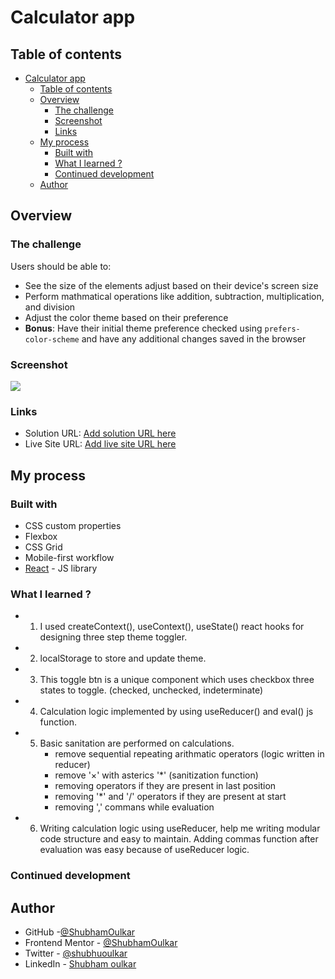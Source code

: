 # Calculator app

## Table of contents

- [Calculator app](#calculator-app)
  - [Table of contents](#table-of-contents)
  - [Overview](#overview)
    - [The challenge](#the-challenge)
    - [Screenshot](#screenshot)
    - [Links](#links)
  - [My process](#my-process)
    - [Built with](#built-with)
    - [What I learned ?](#what-i-learned-)
    - [Continued development](#continued-development)
  - [Author](#author)

## Overview

### The challenge

Users should be able to:

- See the size of the elements adjust based on their device's screen size
- Perform mathmatical operations like addition, subtraction, multiplication, and division
- Adjust the color theme based on their preference
- **Bonus**: Have their initial theme preference checked using `prefers-color-scheme` and have any additional changes saved in the browser

### Screenshot

![](./screenshot.jpg)

### Links

- Solution URL: [Add solution URL here](https://your-solution-url.com)
- Live Site URL: [Add live site URL here](https://your-live-site-url.com)

## My process

### Built with

- CSS custom properties
- Flexbox
- CSS Grid
- Mobile-first workflow
- [React](https://react.dev/) - JS library

### What I learned ?

- 1. I used createContext(), useContext(), useState() react hooks for designing three step theme toggler.
- 2. localStorage to store and update theme.
- 3. This toggle btn is a unique component which uses checkbox three states to toggle. (checked, unchecked, indeterminate)
- 4. Calculation logic implemented by using useReducer() and eval() js function.
- 5. Basic sanitation are performed on calculations.
     - remove sequential repeating arithmatic operators (logic written in reducer)
     - remove '×' with asterics '\*' (sanitization function)
     - removing operators if they are present in last position
     - removing '\*' and '/' operators if they are present at start
     - removing ',' commans while evaluation
- 6. Writing calculation logic using useReducer, help me writing modular code structure and easy to maintain.
     Adding commas function after evaluation was easy because of useReducer logic.

### Continued development

## Author

- GitHub -[@ShubhamOulkar](https://github.com/ShubhamOulkar)
- Frontend Mentor - [@ShubhamOulkar](https://www.frontendmentor.io/profile/ShubhamOulkar)
- Twitter - [@shubhuoulkar](https://twitter.com/shubhuoulkar)
- LinkedIn - [Shubham oulkar](https://www.linkedin.com/in/shubham-oulkar-372797217/)
